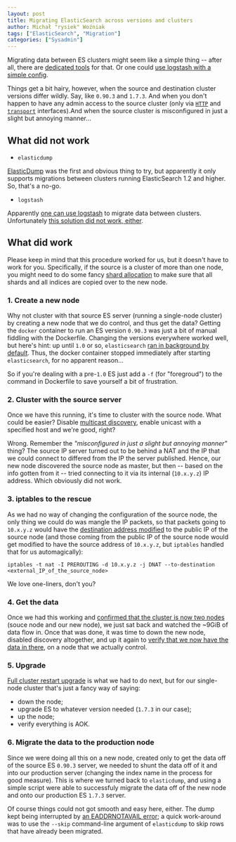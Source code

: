 ```yaml
---
layout: post
title: Migrating ElasticSearch across versions and clusters
author: Michał "rysiek" Woźniak
tags: ["ElasticSearch", "Migration"]
categories: ["Sysadmin"]
---
```


Migrating data between ES clusters might seem like a simple thing -- after all, there are [dedicated tools](http://tech.taskrabbit.com/blog/2014/01/06/elasticsearch-dump/) for that. Or one could [use logstash with a simple config](https://stackoverflow.com/questions/17884581/elasticsearch-how-to-copy-data-to-another-cluster/26295832#26295832).

Things get a bit hairy, however, when the source and destination cluster versions differ wildly. Say, like `0.90.3` and `1.7.3`. And when you don't happen to have any admin access to the source cluster (only via [`HTTP`](https://www.elastic.co/guide/en/elasticsearch/reference/current/modules-http.html) and [`transport`](https://www.elastic.co/guide/en/elasticsearch/reference/current/modules-transport.html) interfaces).And when the source cluster is misconfigured in just a slight but annoying manner...

## What did not work

 - `elasticdump`

[ElasticDump](http://tech.taskrabbit.com/blog/2014/01/06/elasticsearch-dump/) was the first and obvious thing to try, but apparently it only supports migrations between clusters running ElasticSearch 1.2 and higher. So, that's a no-go.

 - `logstash`

Apparently [one can use logstash](http://stackoverflow.com/a/26295832) to migrate data between clusters. Unfortunately [this solution did not work, either](https://discuss.elastic.co/t/migrating-data-off-of-es-0-90-3-and-into-es-1-7-x/35471/).

## What did work

Please keep in mind that this procedure worked for us, but it doesn't have to work for you. Specifically, if the source is a cluster of more than one node, you might need to do some fancy [shard allocation](https://www.elastic.co/guide/en/elasticsearch/reference/current/allocation-filtering.html) to make sure that all shards and all indices are copied over to the new node.

### 1. Create a new node

Why not cluster with that source ES server (running a single-node cluster) by creating a new node that we do control, and thus get the data? Getting the `docker` container to run an ES version `0.90.3` was just a bit of manual fiddling with the Dockerfile. Changing the versions everywhere worked well, but here's hint: up until `1.0` or so, `elasticsearch` [ran in background by default](https://github.com/elastic/elasticsearch/issues/4392). Thus, the docker container stopped immediately after starting `elasticsearch`, for no apparent reason...

So if you're dealing with a pre-`1.0` ES just add a `-f` (for "foregroud") to the command in Dockerfile to save yourself a bit of frustration.

### 2. Cluster with the source server

Once we have this running, it's time to cluster with the source node. What could be easier? Disable [multicast discovery](https://www.elastic.co/guide/en/elasticsearch/reference/current/modules-discovery-zen.html), enable unicast with a specified host and we're good, right?

Wrong. Remember the *"misconfigured in just a slight but annoying manner"* thing? The source IP server turned out to be behind a NAT and the IP that we could connect to differed from the IP the server published. Hence, our new node discovered the source node as master, but then -- based on the info gotten from it -- tried connecting to it via its internal (`10.x.y.z`) IP address. Which obviously did not work.

### 3. iptables to the rescue

As we had no way of changing the configuration of the source node, the only thing we could do was mangle the IP packets, so that packets going to `10.x.y.z` would have the [destination address modified](http://linux-ip.net/html/nat-dnat.html) to the public IP of the source node (and those coming from the public IP of the source node would get modified to have the source address of `10.x.y.z`, but `iptables` handled that for us automagically):

```
iptables -t nat -I PREROUTING -d 10.x.y.z -j DNAT --to-destination <external_IP_of_the_source_node>
```

We love one-liners, don't you?

### 4. Get the data

Once we had this working and [confirmed that the cluster is now two nodes](https://www.elastic.co/guide/en/elasticsearch/reference/current/cluster-state.html) (souce node and our new node), we just sat back and watched the ~9GiB of data flow in. Once that was done, it was time to down the new node, disabled discovery altogether, and up it again to [verify that we now have the data in there](https://www.elastic.co/guide/en/elasticsearch/reference/current/search-count.html), on a node that we actually control.

### 5. Upgrade

[Full cluster restart upgrade](https://www.elastic.co/guide/en/elasticsearch/reference/current/restart-upgrade.html) is what we had to do next, but for our single-node cluster that's just a fancy way of saying:

 - down the node;
 - upgrade ES to whatever version needed (`1.7.3` in our case);
 - up the node;
 - verify everything is AOK.

### 6. Migrate the data to the production node

Since we were doing all this on a new node, created only to get the data off of the source ES `0.90.3` server, we needed to shunt the data off of it and into our production server (changing the index name in the process for good measure). This is where we turned back to `elasticdump`, and using a simple script were able to successfuly migrate the data off of the new node and onto our production ES `1.7.3` server.

Of course things could not got smooth and easy here, either. The dump kept being interrupted by [an EADDRNOTAVAIL error](https://github.com/taskrabbit/elasticsearch-dump/issues/138); a quick work-around was to use the `--skip` command-line argument of `elasticdump` to skip rows that have already been migrated.
